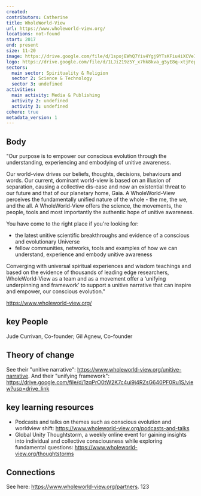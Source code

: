 ```yaml
---
created:
contributors: Catherine
title: WholeWorld-View
url: https://www.wholeworld-view.org/
locations: not-found
start: 2017
end: present
size: 11-20
image: https://drive.google.com/file/d/1spojEWhQ7Yiv4Ygj9YTsKFiu4iXCVeIX/view?usp=drive_link
logo: https://drive.google.com/file/d/1LJi219z5Y_x7hk8kva_g5yE8q-xtjFep/view?usp=drive_link
sectors:
  main sector: Spirituality & Religion
  sector 2: Science & Technology
  sector 3: undefined
activities: 
  main activity: Media & Publishing
  activity 2: undefined
  activity 3: undefined
cohere: true
metadata_version: 1
---
```



## Body

"Our purpose is to empower our conscious evolution through the understanding, experiencing and embodying of unitive awareness. 

Our world-view drives our beliefs, thoughts, decisions, behaviours and words. Our current, dominant world-view is based on an illusion of separation, causing a collective dis-ease and now an existential threat to our future and that of our planetary home, Gaia.  A WholeWorld-View perceives the fundamentally unified nature of the whole - the me, the we, and the all. A WholeWorld-View offers the science, the movements, the people, tools and most importantly the authentic hope of unitive awareness.   

You have come to the right place if you're looking for:

- the latest unitive scientific breakthroughs and evidence of a conscious and evolutionary Universe
- fellow communities, networks, tools and examples of how we can understand, experience and embody unitive awareness

Converging with universal spiritual experiences and wisdom teachings and based on the evidence of thousands of leading edge researchers, WholeWorld-View as a team and as a movement offer a ‘unifying underpinning and framework’ to support a unitive narrative that can inspire and empower, our conscious evolution."

https://www.wholeworld-view.org/ 

## key People

Jude Currivan, Co-founder; Gil Agnew, Co-founder

## Theory of change

See their "unitive narrative": https://www.wholeworld-view.org/unitive-narrative. And their "unifying framework": https://drive.google.com/file/d/1zqPrO0tW2K7c4ui9j4RZsG640PF0Ru1S/view?usp=drive_link 

## key learning resources

- Podcasts and talks on themes such as conscious evolution and worldview shift: https://www.wholeworld-view.org/podcasts-and-talks
- Global Unity Thoughtstorm, a weekly online event for gaining insights into individual and collective consciousness while exploring fundamental questions: https://www.wholeworld-view.org/thoughtstorms 

## Connections

See here: https://www.wholeworld-view.org/partners. 123

